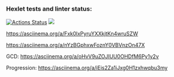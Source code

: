 ### Hexlet tests and linter status:
[![Actions Status](https://github.com/ppeter777/java-project-61/workflows/hexlet-check/badge.svg)](https://github.com/ppeter777/java-project-61/actions)
<a href="https://codeclimate.com/github/ppeter777/java-project-61/maintainability"><img src="https://api.codeclimate.com/v1/badges/893a10edb4e580671e1b/maintainability" /></a>

https://asciinema.org/a/Fxk0lxPyruYXXkjtKn4wruSZW

https://asciinema.org/a/nYzBGphxwFoznY0VBVnzOn47X

GCD: https://asciinema.org/a/oHvV9uZOJIUU0OHDfM6Py1y2v

Progression: https://asciinema.org/a/iEis2Za1iJxg0H1zxhwqbu3my
